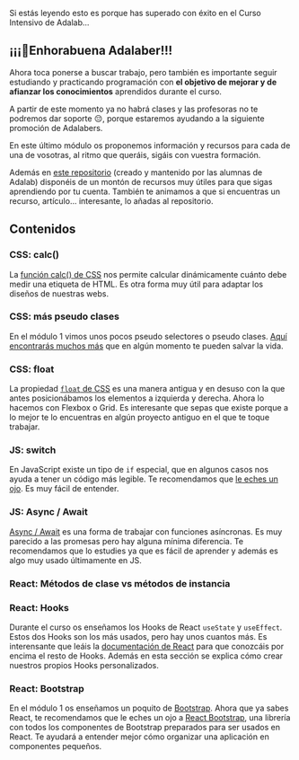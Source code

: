 Si estás leyendo esto es porque has superado con éxito en el Curso Intensivo de Adalab...

## ¡¡¡🎉Enhorabuena Adalaber!!!

Ahora toca ponerse a buscar trabajo, pero también es importante seguir estudiando y practicando programación con **el objetivo de mejorar y de afianzar los conocimientos** aprendidos durante el curso.

A partir de este momento ya no habrá clases y las profesoras no te podremos dar soporte 😔, porque estaremos ayudando a la siguiente promoción de Adalabers.

En este último módulo os proponemos información y recursos para cada de una de vosotras, al ritmo que queráis, sigáis con vuestra formación.

Además en [este repositorio](https://github.com/Adalab/recursos-de-las-alumnas) (creado y mantenido por las alumnas de Adalab) disponéis de un montón de recursos muy útiles para que sigas aprendiendo por tu cuenta. También te animamos a que si encuentras un recurso, artículo... interesante, lo añadas al repositorio.

## Contenidos

### CSS: calc()

La [función calc() de CSS](<https://developer.mozilla.org/es/docs/Web/CSS/calc()>) nos permite calcular dinámicamente cuánto debe medir una etiqueta de HTML. Es otra forma muy útil para adaptar los diseños de nuestras webs.

### CSS: más pseudo clases

En el módulo 1 vimos unos pocos pseudo selectores o pseudo clases. [Aquí encontrarás muchos más](https://developer.mozilla.org/es/docs/Web/CSS/Pseudo-classes) que en algún momento te pueden salvar la vida.

### CSS: float

La propiedad [`float` de CSS](https://developer.mozilla.org/es/docs/Web/CSS/float) es una manera antigua y en desuso con la que antes posicionábamos los elementos a izquierda y derecha. Ahora lo hacemos con Flexbox o Grid. Es interesante que sepas que existe porque a lo mejor te lo encuentras en algún proyecto antiguo en el que te toque trabajar.

### JS: switch

En JavaScript existe un tipo de `if` especial, que en algunos casos nos ayuda a tener un código más legible. Te recomendamos que [le eches un ojo](https://developer.mozilla.org/es/docs/Web/JavaScript/Referencia/Sentencias/switch). Es muy fácil de entender.

### JS: Async / Await

[Async / Await](https://developer.mozilla.org/es/docs/Web/JavaScript/Referencia/Sentencias/funcion_asincrona) es una forma de trabajar con funciones asíncronas. Es muy parecido a las promesas pero hay alguna mínima diferencia. Te recomendamos que lo estudies ya que es fácil de aprender y además es algo muy usado últimamente en JS.

### React: Métodos de clase vs métodos de instancia

### React: Hooks

Durante el curso os enseñamos los Hooks de React `useState` y `useEffect`. Estos dos Hooks son los más usados, pero hay unos cuantos más. Es interensante que leáis la [documentación de React](https://es.reactjs.org/docs/hooks-intro.html) para que conozcáis por encima el resto de Hooks. Además en esta sección se explica cómo crear nuestros propios Hooks personalizados.

### React: Bootstrap

En el módulo 1 os enseñamos un poquito de [Bootstrap](https://getbootstrap.com/). Ahora que ya sabes React, te recomendamos que le eches un ojo a [React Bootstrap](https://react-bootstrap.github.io/), una librería con todos los componentes de Bootstrap preparados para ser usados en React. Te ayudará a entender mejor cómo organizar una aplicación en componentes pequeños.
